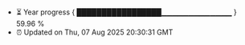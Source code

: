- ⏳ Year progress { █████████████████▁▁▁▁▁▁▁▁▁▁▁▁▁ } 59.96 %
- ⏰ Updated on Thu, 07 Aug 2025 20:30:31 GMT

